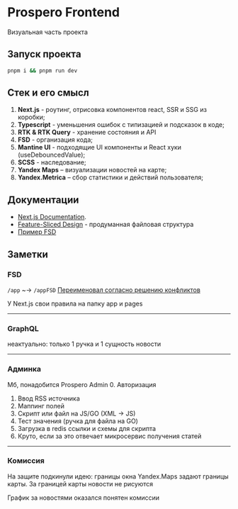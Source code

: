# Prospero Frontend
Визуальная часть проекта

## Запуск проекта

```bash
pnpm i && pnpm run dev
```

## Стек и его смысл

1. **Next.js** - роутинг, отрисовка компонентов react, SSR и SSG из коробки;
2. **Typescript** - уменьшения ошибок с типизацией и подсказок в коде;
3. **RTK & RTK Query** - хранение состояния и API
4. **FSD** - организация кода;
5. **Mantine UI** - подходящие UI компоненты и React хуки (useDebouncedValue);
6. **SCSS** - наследование;
7. **Yandex Maps** – визуализации новостей на карте;
8. **Yandex.Metrica** – сбор статистики и действий пользователя; 


## Документации

- [Next.js Documentation](https://nextjs.org/docs).
- [Feature-Sliced Design](https://feature-sliced.design/) - продуманная файловая структура
- [Пример FSD](https://nukeapp.netlify.app/) 

## Заметки

### FSD
```/app``` ~→ ```/appFSD```
[Переименовал согласно решению конфликтов](https://feature-sliced.design/ru/docs/about/understanding/naming#when-can-naming-interfere)

У Next.js свои правила на папку app и pages

---

### GraphQL
неактуально: только 1 ручка и 1 сущность новости

---

### Админка
Мб, понадобится Prospero Admin
0. Авторизация
1. Ввод RSS источника
2. Маппинг полей
3. Скрипт или файл на JS/GO (XML → JS)
4. Тест значения (ручка для файла на GO)
5. Загрузка в redis ссылки и схемы для скрипта
6. Круто, если за это отвечает микросервис получения статей

---

### Комиссия
На защите подкинули идею: границы окна Yandex.Maps задают границы карты. За границей карты новости не рисуются

График за новостями оказался понятен комиссии
